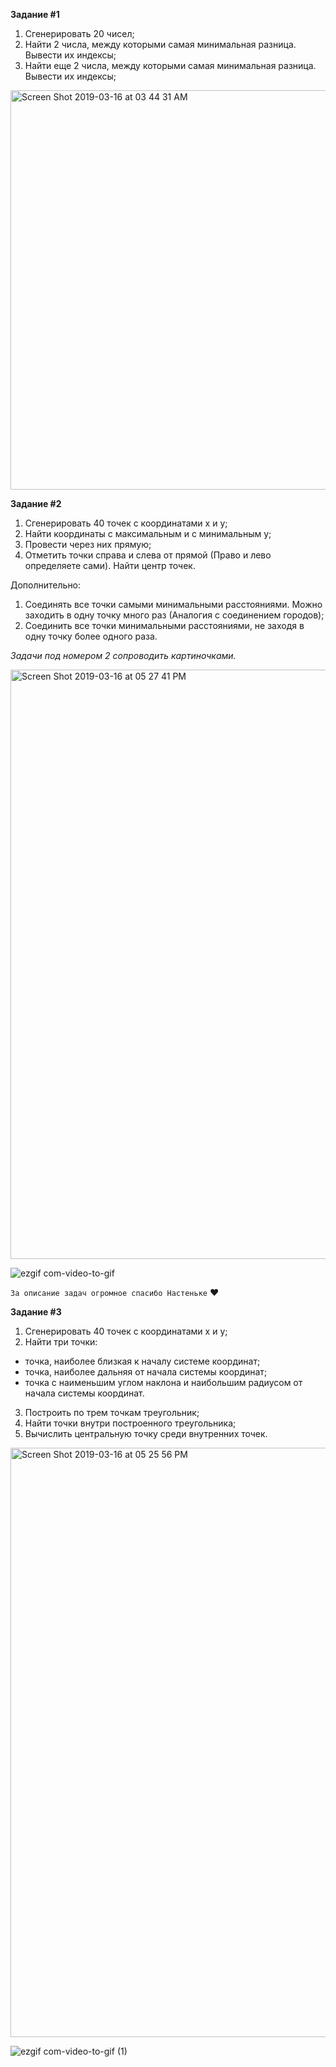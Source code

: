 **Задание #1**
1. Сгенерировать 20 чисел;
2. Найти 2 числа, между которыми самая минимальная разница. Вывести их индексы;
3. Найти еще 2 числа, между которыми самая минимальная разница. Вывести их индексы;

<img width="639" alt="Screen Shot 2019-03-16 at 03 44 31 AM" src="https://user-images.githubusercontent.com/26841074/54463609-df1a6f80-479d-11e9-81ba-2c3896cec0f9.png">

**Задание #2**
1. Сгенерировать 40 точек с координатами х и у;
2. Найти координаты с максимальным и с минимальным у;
3. Провести через них прямую;
4. Отметить точки справа и слева от прямой (Право и лево определяете сами). Найти центр точек.

Дополнительно:
1. Соединять все точки самыми минимальными расстояниями. Можно заходить в одну точку много раз (Аналогия с соединением городов);
2. Соединить все точки минимальными расстояниями, не заходя в одну точку более одного раза.

_Задачи под номером 2 сопроводить картиночками._

<img width="943" alt="Screen Shot 2019-03-16 at 05 27 41 PM" src="https://user-images.githubusercontent.com/26841074/54474586-db740080-4810-11e9-879c-34c4005421ff.png">

![ezgif com-video-to-gif](https://user-images.githubusercontent.com/26841074/54459981-6c57c700-4792-11e9-8c01-8546a7e0d7bd.gif)

`За описание задач огромное спасибо Настеньке` :heart:

**Задание #3**
1. Сгенерировать 40 точек с координатами х и у;
2. Найти три точки:
  - точка, наиболее близкая к началу системе координат;
  - точка, наиболее дальняя от начала системы координат;
  - точка с наименьшим углом наклона и наибольшим радиусом от начала системы координат.
3. Построить по трем точкам треугольник;
4. Найти точки внутри построенного треугольника;
5. Вычислить центральную точку среди внутренних точек.

<img width="943" alt="Screen Shot 2019-03-16 at 05 25 56 PM" src="https://user-images.githubusercontent.com/26841074/54474585-db740080-4810-11e9-9def-901c3fa9b04d.png">

![ezgif com-video-to-gif (1)](https://user-images.githubusercontent.com/26841074/54474548-66a0c680-4810-11e9-84d7-681ae7e8d2aa.gif)
